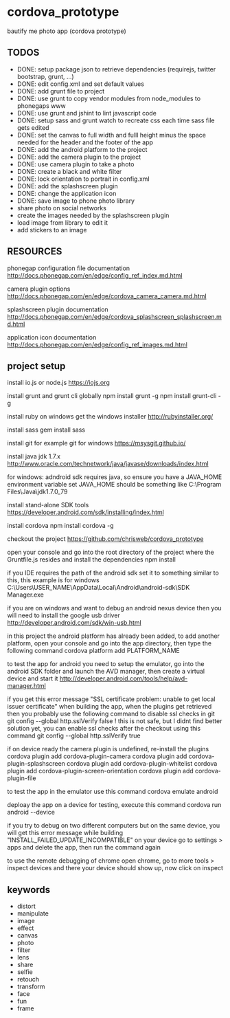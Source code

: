 # cordova_prototype
bautify me photo app (cordova prototype)

## TODOS

* DONE: setup package json to retrieve dependencies (requirejs, twitter bootstrap, grunt, ...)
* DONE: edit config.xml and set default values
* DONE: add grunt file to project
* DONE: use grunt to copy vendor modules from node_modules to phonegaps www
* DONE: use grunt and jshint to lint javascript code
* DONE: setup sass and grunt watch to recreate css each time sass file gets edited
* DONE: set the canvas to full width and fulll height minus the space needed for the header and the footer of the app
* DONE: add the android platform to the project
* DONE: add the camera plugin to the project
* DONE: use camera plugin to take a photo
* DONE: create a black and white filter
* DONE: lock orientation to portrait in config.xml
* DONE: add the splashscreen plugin
* DONE: change the application icon
* DONE: save image to phone photo library
* share photo on social networks
* create the images needed by the splashscreen plugin
* load image from library to edit it
* add stickers to an image

## RESOURCES

phonegap configuration file documentation
http://docs.phonegap.com/en/edge/config_ref_index.md.html

camera plugin options
http://docs.phonegap.com/en/edge/cordova_camera_camera.md.html

splashscreen plugin documentation
http://docs.phonegap.com/en/edge/cordova_splashscreen_splashscreen.md.html

application icon documentation
http://docs.phonegap.com/en/edge/config_ref_images.md.html

## project setup

install io.js or node.js
https://iojs.org

install grunt and grunt cli globally
npm install grunt -g
npm install grunt-cli -g

install ruby
on windows get the windows installer http://rubyinstaller.org/

install sass
gem install sass

install git
for example git for windows https://msysgit.github.io/

install java jdk 1.7.x
http://www.oracle.com/technetwork/java/javase/downloads/index.html

for windows: adndroid sdk requires java, so ensure you have a JAVA_HOME environment variable set
JAVA_HOME should be something like C:\Program Files\Java\jdk1.7.0_79

install stand-alone SDK tools
https://developer.android.com/sdk/installing/index.html

install cordova
npm install cordova -g

checkout the project
https://github.com/chrisweb/cordova_prototype

open your console and go into the root directory of the project where the Gruntfile.js resides and install the dependencies
npm install

if you IDE requires the path of the android sdk set it to something similar to this, this example is for windows
C:\Users\USER_NAME\AppData\Local\Android\android-sdk\SDK Manager.exe

if you are on windows and want to debug an android nexus device then you will need to install the google usb driver
http://developer.android.com/sdk/win-usb.html

in this project the android platform has already been added, to add another platform, open your console and go into the app directory, then type the following command
cordova platform add PLATFORM_NAME

to test the app for android you need to setup the emulator, go into the android SDK folder and launch the AVD manager, then create a virtual device and start it
http://developer.android.com/tools/help/avd-manager.html

if you get this error message "SSL certificate problem: unable to get local issuer certificate" when building the app, when the plugins get retrieved then you probably use the following command to disable ssl checks in git
git config --global http.sslVerify false
! this is not safe, but I didnt find better solution yet, you can enable ssl checks after the checkout using this command
git config --global http.sslVerify true

if on device ready the camera plugin is undefined, re-install the plugins
cordova plugin add cordova-plugin-camera
cordova plugin add cordova-plugin-splashscreen
cordova plugin add cordova-plugin-whitelist
cordova plugin add cordova-plugin-screen-orientation
cordova plugin add cordova-plugin-file

to test the app in the emulator use this command
cordova emulate android

deploay the app on a device for testing, execute this command
cordova run android --device

if you try to debug on two different computers but on the same device, you will get this error message while building "INSTALL_FAILED_UPDATE_INCOMPATIBLE"
on your device go to settings > apps and delete the app, then run the command again

to use the remote debugging of chrome
open chrome, go to more tools > inspect devices and there your device should show up, now click on inspect

## keywords

* distort
* manipulate
* image
* effect
* canvas
* photo
* filter
* lens
* share
* selfie
* retouch
* transform
* face
* fun
* frame